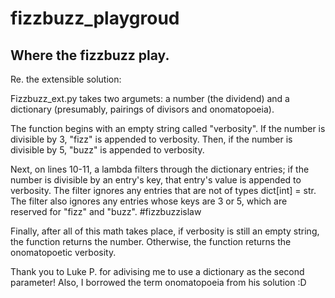 fizzbuzz_playgroud
==================

Where the fizzbuzz play.
------------------

Re. the extensible solution:

Fizzbuzz_ext.py takes two argumets: a number (the dividend) and a dictionary (presumably, pairings of divisors and onomatopoeia). 

The function begins with an empty string called "verbosity". If the number is divisible by 3, "fizz" is appended to verbosity. Then, if the number is divisible by 5, "buzz" is appended to verbosity. 

Next, on lines 10-11, a lambda filters through the dictionary entries; if the number is divisible by an entry's key, that entry's value is appended to verbosity. The filter ignores any entries that are not of types dict[int] = str. The filter also ignores any entries whose keys are 3 or 5, which are reserved for "fizz" and "buzz". #fizzbuzzislaw

Finally, after all of this math takes place, if verbosity is still an empty string, the function returns the number. Otherwise, the function returns the onomatopoetic verbosity.  


Thank you to Luke P. for adivising me to use a dictionary as the second parameter! Also, I borrowed the term onomatopoeia from his solution :D
